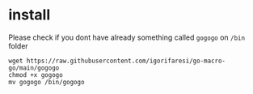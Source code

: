 # install

Please check if you dont have already something called `gogogo` on `/bin` folder

```
wget https://raw.githubusercontent.com/igorifaresi/go-macro-go/main/gogogo
chmod +x gogogo
mv gogogo /bin/gogogo
```
